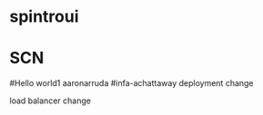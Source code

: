 # spintroui
# SCN
#Hello world1
aaronarruda
#infa-achattaway
deployment change

load balancer change
